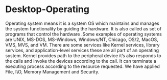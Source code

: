 # Desktop-Operating
Operating system means it is a system OS which maintains and manages the system functionality by guiding the hardware. It is also called as set of programs that control the hardware .Some examples of operating systems are UNIX, MS-DOS, MS-Windows, Windows/NT, Chicago, OS/2, MacOS, VMS, MVS, and VM. There are some services like Kernel services, library services, and application-level services these are all part of an operating system. Kernel provides path to the peripheral device it’s also responds to the calls and invoke the devices according to the call. It can terminate a executing process according to the resource requested.
We have applied File, I\O, Memory Management and Security.
